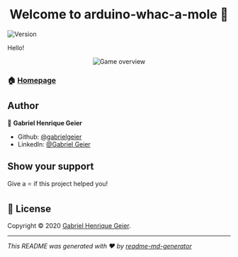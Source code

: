 <h1 align="center">Welcome to arduino-whac-a-mole 👋</h1>
<p>
  <img alt="Version" src="https://img.shields.io/badge/version-1.0-blue.svg?cacheSeconds=2592000" />
</p>

Hello! 

<p align="center"><img alt="Game overview" src="https://media.giphy.com/media/UypVRqCAb115ESERnk/source.gif" /></p>


### 🏠 [Homepage](https://github.com/gabrielgeier/arduino-whac-a-mole)

## Author

👤 **Gabriel Henrique Geier**

* Github: [@gabrielgeier](https://github.com/gabrielgeier)
* LinkedIn: [@Gabriel Geier](https://linkedin.com/in/gabriel-geier-188621167)

## Show your support

Give a ⭐️ if this project helped you!

## 📝 License

Copyright © 2020 [Gabriel Henrique Geier](https://github.com/gabrielgeier).<br />

***
_This README was generated with ❤️ by [readme-md-generator](https://github.com/kefranabg/readme-md-generator)_

